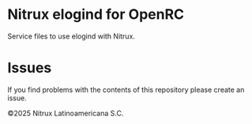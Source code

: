 # Nitrux elogind for OpenRC

Service files to use elogind with Nitrux.

# Issues
If you find problems with the contents of this repository please create an issue.

©2025 Nitrux Latinoamericana S.C.

